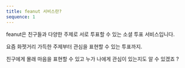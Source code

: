 ```yaml
---
title: feanut 서비스란?
sequence: 1
---
```


feanut은 친구들과 다양한 주제로 서로 투표할 수 있는 <span color='#FF9900'>소셜 투표 서비스</span>입니다. 

요즘 화젯거리 가득한 주제부터 관심을 표현할 수 있는 투표까지.

친구에게 몰래 마음을 표현할 수 있고 누가 나에게 관심이 있는지도 알 수 있겠죠 ?